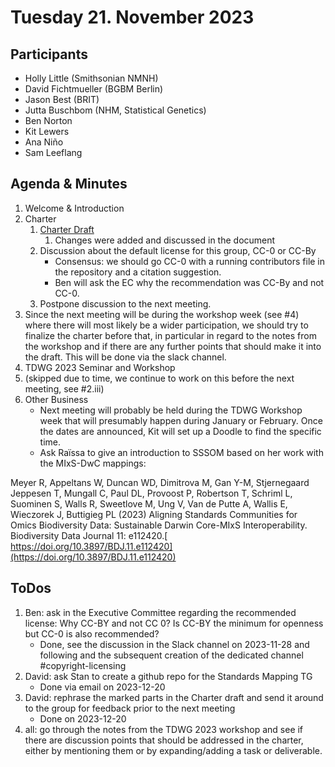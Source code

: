 # Tuesday 21. November 2023

## Participants

* Holly Little (Smithsonian NMNH)
* David Fichtmueller (BGBM Berlin)
* Jason Best (BRIT)
* Jutta Buschbom (NHM, Statistical Genetics)
* Ben Norton
* Kit Lewers
* Ana Niño
* Sam Leeflang

## Agenda & Minutes

1. Welcome & Introduction
2. Charter
    1. [Charter Draft](https://docs.google.com/document/d/1riceuu48IXzCDRYT1JovETDYVYfV7Nt0mt1xVEIdJSU/edit)
        1. Changes were added and discussed in the document
    2. Discussion about the default license for this group, CC-0 or CC-By
        - Consensus: we should go CC-0 with a running contributors file in the repository and a citation suggestion.
        - Ben will ask the EC why the recommendation was CC-By and not CC-0.
    3. Postpone discussion to the next meeting.
3. Since the next meeting will be during the workshop week (see #4) where there will most likely be a wider participation, we should try to finalize the charter before that, in particular in regard to the notes from the workshop and if there are any further points that should make it into the draft. This will be done via the slack channel. 
4. TDWG 2023 Seminar and Workshop 
5. (skipped due to time, we continue to work on this before the next meeting, see #2.iii)
6. Other Business
    - Next meeting will probably be held during the TDWG Workshop week that will presumably happen during January or February. Once the dates are announced, Kit will set up a Doodle to find the specific time. 
    - Ask Raïssa to give an introduction to SSSOM based on her work with the MIxS-DwC mappings:

Meyer R, Appeltans W, Duncan WD, Dimitrova M, Gan Y-M, Stjernegaard Jeppesen T, Mungall C, Paul DL, Provoost P, Robertson T, Schriml L, Suominen S, Walls R, Sweetlove M, Ung V, Van de Putte A, Wallis E, Wieczorek J, Buttigieg PL (2023) Aligning Standards Communities for Omics Biodiversity Data: Sustainable Darwin Core-MIxS Interoperability. Biodiversity Data Journal 11: e112420.[ https://doi.org/10.3897/BDJ.11.e112420](https://doi.org/10.3897/BDJ.11.e112420)

## ToDos


1. Ben: ask in the Executive Committee regarding the recommended license: Why CC-BY and not CC 0? Is CC-BY the minimum for openness but CC-0 is also recommended? 
    * Done, see the discussion in the Slack channel on 2023-11-28 and following and the subsequent creation of the dedicated channel #copyright-licensing
2. David: ask Stan to create a github repo for the Standards Mapping TG
    * Done via email on 2023-12-20
3. David: rephrase the marked parts in the Charter draft and send it around to the group for feedback prior to the next meeting
    * Done on 2023-12-20
4. all: go through the notes from the TDWG 2023 workshop and see if there are discussion points that should be addressed in the charter, either by mentioning them or by expanding/adding a task or deliverable. 

